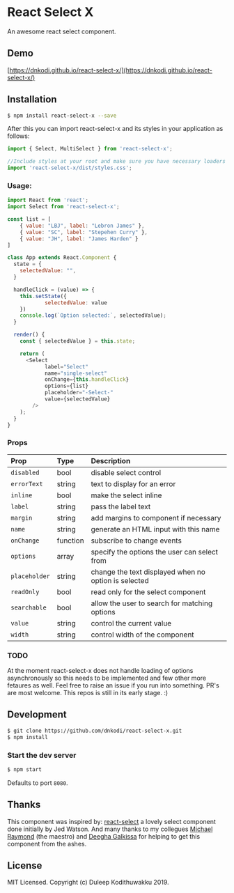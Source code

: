 # React Select X

An awesome react select component.

## Demo

[https://dnkodi.github.io/react-select-x/](https://dnkodi.github.io/react-select-x/)


## Installation

```bash
$ npm install react-select-x --save
```

After this you can import react-select-x and its styles in your application as follows:

```js
import { Select, MultiSelect } from 'react-select-x';

//Include styles at your root and make sure you have necessary loaders to handle css
import 'react-select-x/dist/styles.css';
```

### Usage:

```js
import React from 'react';
import Select from 'react-select-x';

const list = [
    { value: "LBJ", label: "Lebron James" },
    { value: "SC", label: "Stepehen Curry" },
    { value: "JH", label: "James Harden" }
]

class App extends React.Component {
  state = {
    selectedValue: "",
  }

  handleClick = (value) => {
    this.setState({
            selectedValue: value
    })
    console.log(`Option selected:`, selectedValue);
  }

  render() {
    const { selectedValue } = this.state;

    return (
      <Select
            label="Select"
            name="single-select"
            onChange={this.handleClick}
            options={list}
            placeholder="-Select-"
            value={selectedValue}
        />
    );
  }
}
```

### Props

| Prop | Type | Description
:---|:---|:---
| `disabled` | bool | disable select control |
| `errorText` | string | text to display for an error |
| `inline` | bool | make the select inline |
| `label` | string | pass the label text |
| `margin` | string | add margins to component if necessary |
| `name` | string | generate an HTML input with this name |
| `onChange` | function | subscribe to change events |
| `options` | array | specify the options the user can select from |
| `placeholder` | string | change the text displayed when no option is selected |
| `readOnly` | bool | read only for the select component |
| `searchable` | bool | allow the user to search for matching options |
| `value` | string | control the current value |
| `width` | string | control width of the component |


### TODO

At the moment react-select-x does not handle loading of options asynchronously so this needs to be implemented and few other more fetaures as well. Feel free to raise an issue if you run into something. PR's are most welcome. This repos is still in its early stage. :)

## Development

```bash
$ git clone https://github.com/dnkodi/react-select-x.git
$ npm install
```

### Start the dev server

```bash
$ npm start
```

Defaults to port `8080`.

## Thanks

This component was inspired by: [react-select](https://github.com/JedWatson/react-select) a lovely select component done initially by Jed Watson. And many thanks to my collegues [Michael Raymond](https://www.linkedin.com/in/michael-raymond-681669107/) (the maestro) and [Deegha Galkissa](https://github.com/deegha) for helping to get this component from the ashes.


## License

MIT Licensed. Copyright (c) Duleep Kodithuwakku 2019.
